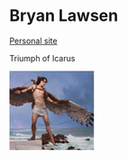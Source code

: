 # Bryan Lawsen

[Personal site](//bryanlarsen.com/)

Triumph of Icarus

<img src="pix/triumph_of_icarus.jpg" style="width:150px;">
